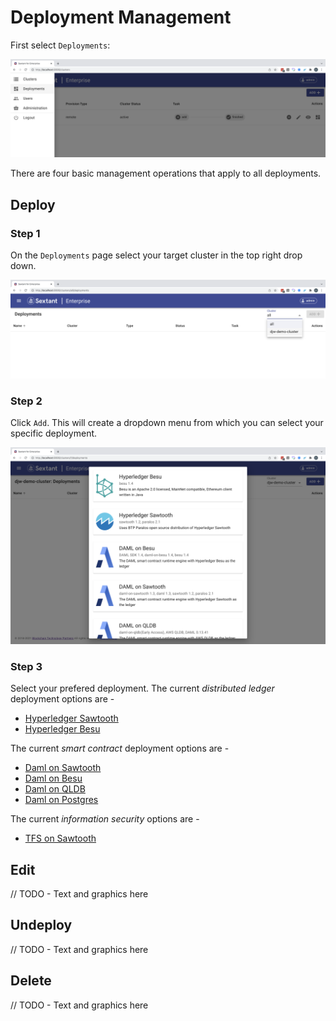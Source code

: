 # Deployment Management

First select `Deployments`:

![Sextant Select Deployments](../images/sextant-select-deployments.png)

There are four basic management operations that apply to all deployments.

## Deploy

### Step 1

On the `Deployments` page select your target cluster in the top right drop down.

![Select Target Cluster](../images/sextant-deployments-select-target.png)

### Step 2

Click `Add`. This will create a dropdown menu from which you can select your
specific deployment.

![Deployments Add Dropdown Menu](../images/sextant-deployments-add-menu.png)

### Step 3

Select your prefered deployment. The current _distributed ledger_ deployment
options are -

- [Hyperledger Sawtooth](dlts/sawtooth.md)
- [Hyperledger Besu](dlts/besu.md)

The current _smart contract_ deployment options are -

- [Daml on Sawtooth](smart-contracts/daml-on-sawtooth.md)
- [Daml on Besu](smart-contracts/daml-on-besu.md)
- [Daml on QLDB](smart-contracts/daml-on-qldb.md)
- [Daml on Postgres](smart-contracts/daml-on-postgres.md)

The current _information security_ options are -

- [TFS on Sawtooth](infosec/tfs-on-sawtooth.md)

## Edit

// TODO - Text and graphics here

## Undeploy

// TODO - Text and graphics here

## Delete

// TODO - Text and graphics here
